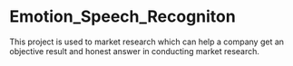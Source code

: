 # Emotion_Speech_Recogniton
This project is used to market research which can help a company get an objective result and honest answer in conducting market research.
